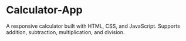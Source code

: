 # Calculator-App
A responsive calculator built with HTML, CSS, and JavaScript. Supports addition, subtraction, multiplication, and division.

